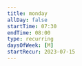 ```yaml
---
title: monday
allDay: false
startTime: 07:30
endTime: 08:00
type: recurring
daysOfWeek: [M]
startRecur: 2023-07-15
---
```

